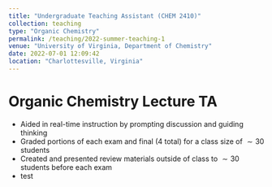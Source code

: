 ```yaml
---
title: "Undergraduate Teaching Assistant (CHEM 2410)"
collection: teaching
type: "Organic Chemistry"
permalink: /teaching/2022-summer-teaching-1
venue: "University of Virginia, Department of Chemistry"
date: 2022-07-01 12:09:42
location: "Charlottesville, Virginia"
---
```

# Organic Chemistry Lecture TA
* Aided in real-time instruction by prompting discussion and guiding thinking
* Graded portions of each exam and final (4 total) for a class size of $\sim 30$ students
* Created and presented review materials outside of class to $\sim 30$ students before each exam
* test
